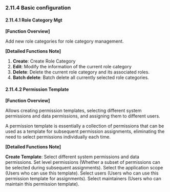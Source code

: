 ### 2.11.4 Basic configuration

#### 2.11.4.1 Role Category Mgt

**[Function Overview]**

Add new role categories for role category management.

**[Detailed Functions Note]**

1. **Create**: Create Role Category
2. **Edit**: Modify the information of the current role category
3. **Delete**: Delete the current role category and its associated roles.
4. **Batch delete**: Batch delete all currently selected role categories.

#### 2.11.4.2 Permission Template

**[Function Overview]**

Allows creating permission templates, selecting different system permissions and data permissions, and assigning them to different users.

A permission template is essentially a collection of permissions that can be used as a template for subsequent permission assignments, eliminating the need to select permissions individually each time.

**[Detailed Functions Note]**

**Create Template**: Select different system permissions and data permissions. Set level permissions (Whether a subset of permissions can be selected during subsequent assignments). Select the application scope (Users who can use this template). Select users (Users who can use this permission template for assignments). Select maintainers (Users who can maintain this permission template).

